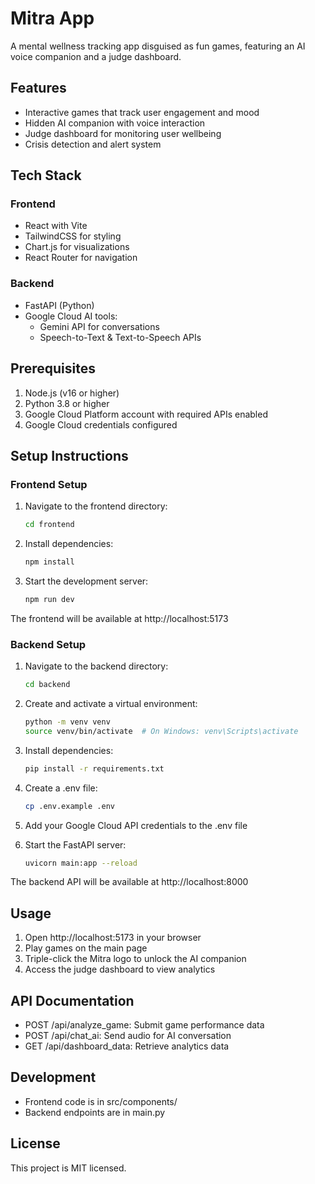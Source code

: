 # Mitra App

A mental wellness tracking app disguised as fun games, featuring an AI voice companion and a judge dashboard.

## Features

- Interactive games that track user engagement and mood
- Hidden AI companion with voice interaction
- Judge dashboard for monitoring user wellbeing
- Crisis detection and alert system

## Tech Stack

### Frontend
- React with Vite
- TailwindCSS for styling
- Chart.js for visualizations
- React Router for navigation

### Backend
- FastAPI (Python)
- Google Cloud AI tools:
  - Gemini API for conversations
  - Speech-to-Text & Text-to-Speech APIs

## Prerequisites

1. Node.js (v16 or higher)
2. Python 3.8 or higher
3. Google Cloud Platform account with required APIs enabled
4. Google Cloud credentials configured

## Setup Instructions

### Frontend Setup

1. Navigate to the frontend directory:
   ```bash
   cd frontend
   ```

2. Install dependencies:
   ```bash
   npm install
   ```

3. Start the development server:
   ```bash
   npm run dev
   ```

The frontend will be available at http://localhost:5173

### Backend Setup

1. Navigate to the backend directory:
   ```bash
   cd backend
   ```

2. Create and activate a virtual environment:
   ```bash
   python -m venv venv
   source venv/bin/activate  # On Windows: venv\Scripts\activate
   ```

3. Install dependencies:
   ```bash
   pip install -r requirements.txt
   ```

4. Create a .env file:
   ```bash
   cp .env.example .env
   ```

5. Add your Google Cloud API credentials to the .env file

6. Start the FastAPI server:
   ```bash
   uvicorn main:app --reload
   ```

The backend API will be available at http://localhost:8000

## Usage

1. Open http://localhost:5173 in your browser
2. Play games on the main page
3. Triple-click the Mitra logo to unlock the AI companion
4. Access the judge dashboard to view analytics

## API Documentation

- POST /api/analyze_game: Submit game performance data
- POST /api/chat_ai: Send audio for AI conversation
- GET /api/dashboard_data: Retrieve analytics data

## Development

- Frontend code is in src/components/
- Backend endpoints are in main.py

## License

This project is MIT licensed.